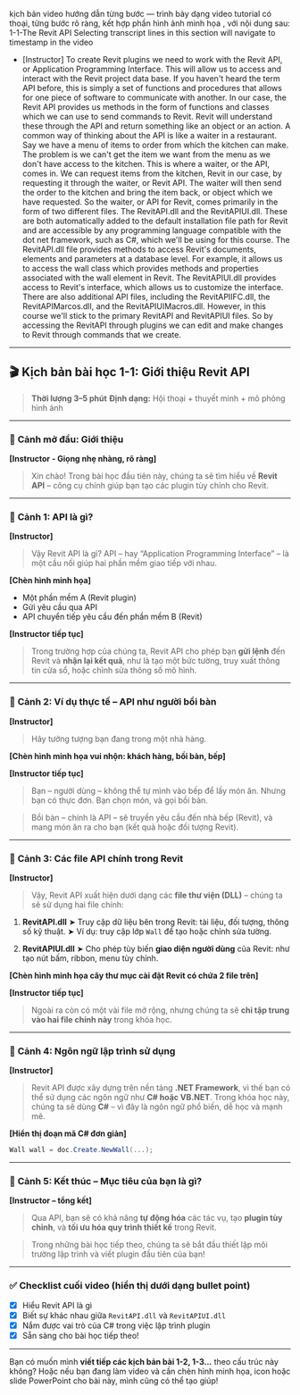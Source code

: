 kịch bản video hướng dẫn từng bước — trình bày dạng video tutorial có thoại, từng bước rõ ràng, kết hợp phần hình ảnh minh họa , với nội dung sau: 
1-1-The Revit API
Selecting transcript lines in this section will navigate to timestamp in the video
- [Instructor] To create Revit plugins we need to work with the Revit API, or Application Programming Interface. This will allow us to access and interact with the Revit project data base. If you haven't heard the term API before, this is simply a set of functions and procedures that allows for one piece of software to communicate with another. In our case, the Revit API provides us methods in the form of functions and classes which we can use to send commands to Revit. Revit will understand these through the API and return something like an object or an action. A common way of thinking about the API is like a waiter in a restaurant. Say we have a menu of items to order from which the kitchen can make. The problem is we can't get the item we want from the menu as we don't have access to the kitchen. This is where a waiter, or the API, comes in. We can request items from the kitchen, Revit in our case, by requesting it through the waiter, or Revit API. The waiter will then send the order to the kitchen and bring the item back, or object which we have requested. So the waiter, or API for Revit, comes primarily in the form of two different files. The RevitAPI.dll and the RevitAPIUI.dll. These are both automatically added to the default installation file path for Revit and are accessible by any programming language compatible with the dot net framework, such as C#, which we'll be using for this course. The RevitAPI.dll file provides methods to access Revit's documents, elements and parameters at a database level. For example, it allows us to access the wall class which provides methods and properties associated with the wall element in Revit. The RevitAPIUI.dll provides access to Revit's interface, which allows us to customize the interface. There are also additional API files, including the RevitAPIIFC.dll, the RevitAPIMarcos.dll, and the RevitAPIUIMacros.dll. However, in this course we'll stick to the primary RevitAPI and RevitAPIUI files. So by accessing the RevitAPI through plugins we can edit and make changes to Revit through commands that we create.

---

## 🎬 **Kịch bản bài học 1-1: Giới thiệu Revit API**

> **Thời lượng 3–5 phút**
> **Định dạng:** Hội thoại + thuyết minh + mô phỏng hình ảnh

---

### 📌 **Cảnh mở đầu: Giới thiệu**

**\[Instructor - Giọng nhẹ nhàng, rõ ràng]**

> Xin chào! Trong bài học đầu tiên này, chúng ta sẽ tìm hiểu về **Revit API** – công cụ chính giúp bạn tạo các plugin tùy chỉnh cho Revit.

---

### 📌 **Cảnh 1: API là gì?**

**\[Instructor]**

> Vậy Revit API là gì?
> API – hay “Application Programming Interface” – là một cầu nối giúp hai phần mềm giao tiếp với nhau.

**\[Chèn hình minh họa]**

* Một phần mềm A (Revit plugin)
* Gửi yêu cầu qua API
* API chuyển tiếp yêu cầu đến phần mềm B (Revit)

**\[Instructor tiếp tục]**

> Trong trường hợp của chúng ta, Revit API cho phép bạn **gửi lệnh** đến Revit và **nhận lại kết quả**, như là tạo một bức tường, truy xuất thông tin cửa sổ, hoặc chỉnh sửa thông số mô hình.

---

### 📌 **Cảnh 2: Ví dụ thực tế – API như người bồi bàn**

**\[Instructor]**

> Hãy tưởng tượng bạn đang trong một nhà hàng.

**\[Chèn hình minh họa vui nhộn: khách hàng, bồi bàn, bếp]**

**\[Instructor tiếp tục]**

> Bạn – người dùng – không thể tự mình vào bếp để lấy món ăn.
> Nhưng bạn có thực đơn. Bạn chọn món, và gọi bồi bàn.

> Bồi bàn – chính là API – sẽ truyền yêu cầu đến nhà bếp (Revit), và mang món ăn ra cho bạn (kết quả hoặc đối tượng Revit).

---

### 📌 **Cảnh 3: Các file API chính trong Revit**

**\[Instructor]**

> Vậy, Revit API xuất hiện dưới dạng các **file thư viện (DLL)** – chúng ta sẽ sử dụng hai file chính:

1. **RevitAPI.dll**
   ➤ Truy cập dữ liệu bên trong Revit: tài liệu, đối tượng, thông số kỹ thuật.
   ➤ Ví dụ: truy cập lớp `Wall` để tạo hoặc chỉnh sửa tường.

2. **RevitAPIUI.dll**
   ➤ Cho phép tùy biến **giao diện người dùng** của Revit: như tạo nút bấm, ribbon, menu tùy chỉnh.

**\[Chèn hình minh họa cây thư mục cài đặt Revit có chứa 2 file trên]**

**\[Instructor tiếp tục]**

> Ngoài ra còn có một vài file mở rộng, nhưng chúng ta sẽ **chỉ tập trung vào hai file chính này** trong khóa học.

---

### 📌 **Cảnh 4: Ngôn ngữ lập trình sử dụng**

**\[Instructor]**

> Revit API được xây dựng trên nền tảng **.NET Framework**, vì thế bạn có thể sử dụng các ngôn ngữ như **C# hoặc VB.NET**.
> Trong khóa học này, chúng ta sẽ dùng **C#** – vì đây là ngôn ngữ phổ biến, dễ học và mạnh mẽ.

**\[Hiển thị đoạn mã C# đơn giản]**

```csharp
Wall wall = doc.Create.NewWall(...);
```

---

### 📌 **Cảnh 5: Kết thúc – Mục tiêu của bạn là gì?**

**\[Instructor – tổng kết]**

> Qua API, bạn sẽ có khả năng **tự động hóa** các tác vụ, tạo **plugin tùy chỉnh**, và **tối ưu hóa quy trình thiết kế** trong Revit.

> Trong những bài học tiếp theo, chúng ta sẽ bắt đầu thiết lập môi trường lập trình và viết plugin đầu tiên của bạn!

---

### ✅ **Checklist cuối video (hiển thị dưới dạng bullet point)**

* [x] Hiểu Revit API là gì
* [x] Biết sự khác nhau giữa `RevitAPI.dll` và `RevitAPIUI.dll`
* [x] Nắm được vai trò của C# trong việc lập trình plugin
* [x] Sẵn sàng cho bài học tiếp theo!

---

Bạn có muốn mình **viết tiếp các kịch bản bài 1-2, 1-3...** theo cấu trúc này không? Hoặc nếu bạn đang làm video và cần chèn hình minh họa, icon hoặc slide PowerPoint cho bài này, mình cũng có thể tạo giúp!
